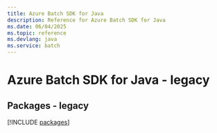 ```yaml
---
title: Azure Batch SDK for Java
description: Reference for Azure Batch SDK for Java
ms.date: 06/04/2025
ms.topic: reference
ms.devlang: java
ms.service: batch
---
```

# Azure Batch SDK for Java - legacy
## Packages - legacy
[!INCLUDE [packages](batch-index.md)]